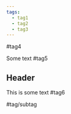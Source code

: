 ```yaml
---
tags:
  - tag1
  - tag2
  - tag3
---
```

#tag4 

Some text #tag5

## Header

This is some text #tag6

#tag/subtag